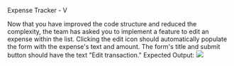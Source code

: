Expense Tracker - V

Now that you have improved the code structure and reduced the complexity, the team has asked you to implement a feature to edit an expense within the list.
Clicking the edit icon should automatically populate the form with the expense's text and amount. The form's title and submit button should have the text "Edit transaction."
Expected Output:
<img src="https://res.cloudinary.com/dzi9rcqsa/image/upload/v1676711290/ImageAdder_d8rkqq.gif" />
